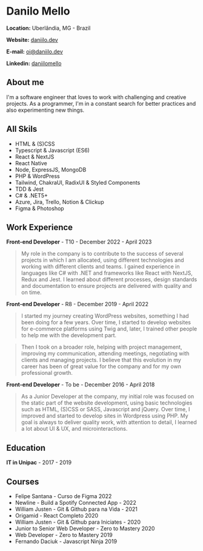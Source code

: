 # Danilo Mello

**Location:** Uberlândia, MG - Brazil

**Website:** [daniilo.dev](http://daniilo.dev)

**E-mail:** oi@daniilo.dev

**Linkedin:** [daniilomello](https://www.linkedin.com/in/daniilomello/)

## About me
I'm a software engineer that loves to work with challenging and creative projects. As a programmer, I'm in a constant search for better practices and also experimenting new things.

## All Skils

* HTML & (S)CSS
* Typescript & Javascript (ES6)
* React & NextJS
* React Native
* Node, ExpressJS, MongoDB
* PHP & WordPress
* Tailwind, ChakraUI, RadixUI & Styled Components
* TDD & Jest
* C# & .NET5+
* Azure, Jira, Trello, Notion & Clickup
* Figma & Photoshop


## Work Experience

**Front-end Developer** - T10 - December 2022 - April 2023

> My role in the company is to contribute to the success of several projects in which I am allocated, using different technologies and working with different clients and teams. I gained experience in languages like C# with .NET and frameworks like React with NextJS, Redux and Jest. I learned about different processes, design standards and documentation to ensure projects are delivered with quality and on time.

**Front-end Developer** - R8 - December 2019 - April 2022

> I started my journey creating WordPress websites, something I had been doing for a few years. Over time, I started to develop websites for e-commerce platforms using Twig and, later, I trained other people to help me with the development part.

> Then I took on a broader role, helping with project management, improving my communication, attending meetings, negotiating with clients and managing projects. I believe that this evolution in my career has been of great value for the company and for my own professional growth.

**Front-end Developer** - To be - December 2016 - April 2018

> As a Junior Developer at the company, my initial role was focused on the static part of the website development, using basic technologies such as HTML, (S)CSS or SASS, Javascript and jQuery. Over time, I improved and started to develop sites in Wordpress using PHP. My goal is always to deliver quality work, with attention to detail, I learned a lot about UI & UX, and microinteractions.


## Education

**IT in Unipac** - 2017 - 2019

## Courses

* Felipe Santana - Curso de Figma 2022
* Newline - Build a Spotify Connected App - 2022
* William Justen - Git & Github para na Vida - 2021
* Origamid - React Completo 2020
* William Justen - Git & Github para Iniciates - 2020
* Junior to Senior Web Developer - Zero to Mastery 2020
* Web Developer - Zero to Mastery 2019
* Fernando Daciuk - Javascript Ninja 2019
